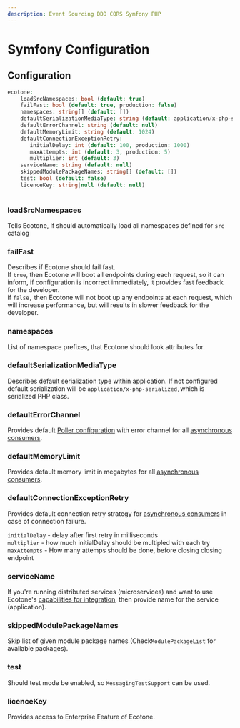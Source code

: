 ```yaml
---
description: Event Sourcing DDD CQRS Symfony PHP
---
```


# Symfony Configuration

## Configuration

```php
ecotone: 
    loadSrcNamespaces: bool (default: true)
    failFast: bool (default: true, production: false)
    namespaces: string[] (default: [])
    defaultSerializationMediaType: string (default: application/x-php-serialized) [application/json, application/xml]
    defaultErrorChannel: string (default: null)
    defaultMemoryLimit: string (default: 1024)
    defaultConnectionExceptionRetry: 
       initialDelay: int (default: 100, production: 1000)
       maxAttempts: int (default: 3, production: 5)
       multiplier: int (default: 3)
    serviceName: string (default: null)
    skippedModulePackageNames: string[] (default: [])
    test: bool (default: false)
    licenceKey: string|null (default: null)
    
```

### loadSrcNamespaces

Tells Ecotone, if should automatically load all namespaces defined for `src` catalog

### failFast

Describes if Ecotone should fail fast. \
If `true`, then Ecotone will boot all endpoints during each request, so it can inform, if configuration is incorrect immediately, it provides fast feedback for the developer.\
if `false,` then Ecotone will not boot up any endpoints at each request, which will increase performance, but will results in slower feedback for the developer.

### namespaces

List of namespace prefixes, that Ecotone should look attributes for.

### defaultSerializationMediaType

Describes default serialization type within application. If not configured default serialization will be `application/x-php-serialized,`which is serialized PHP class.

### defaultErrorChannel

Provides default [Poller configuration](../../modelling/asynchronous-handling/scheduling.md#polling-metadata) with error channel for all [asynchronous consumers](../../messaging/messaging-concepts/consumer.md#polling-consumer).

### defaultMemoryLimit

Provides default memory limit in megabytes for all [asynchronous consumers](../../messaging/messaging-concepts/consumer.md#polling-consumer).

### defaultConnectionExceptionRetry

Provides default connection retry strategy for [asynchronous consumers](../../messaging/messaging-concepts/consumer.md#polling-consumer) in case of connection failure.&#x20;

`initialDelay` - delay after first retry in milliseconds\
`multiplier` - how much initialDelay should be multipled with each try\
`maxAttempts` - How many attemps should be done, before closing closing endpoint

### serviceName

If you're running distributed services (microservices) and want to use Ecotone's [capabilities for integration](../../modelling/microservices-php/), then provide name for the service (application).&#x20;

### skippedModulePackageNames

Skip list of given module package names (Check`ModulePackageList` for available packages).

### test

Should test mode be enabled, so `MessagingTestSupport` can be used.

### licenceKey

Provides access to Enterprise Feature of Ecotone.
